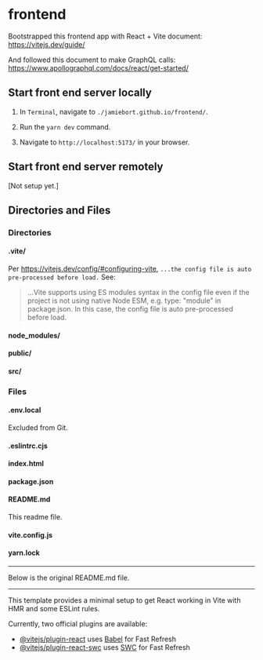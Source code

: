# frontend

Bootstrapped this frontend app with React + Vite document: https://vitejs.dev/guide/

And followed this document to make GraphQL calls: https://www.apollographql.com/docs/react/get-started/

## Start front end server locally

1. In `Terminal`, navigate to `./jamiebort.github.io/frontend/`.

2. Run the `yarn dev` command.

3. Navigate to `http://localhost:5173/` in your browser.

## Start front end server remotely

[Not setup yet.]

## Directories and Files

### Directories

#### .vite/

Per https://vitejs.dev/config/#configuring-vite, `...the config file is auto pre-processed before load.` See:

> ...Vite supports using ES modules syntax in the config file even if the project is not using native Node ESM, e.g. type: "module" in package.json. In this case, the config file is auto pre-processed before load.

#### node_modules/

#### public/

#### src/

### Files

#### .env.local

Excluded from Git.

#### .eslintrc.cjs

#### index.html

#### package.json

#### README.md

This readme file.

#### vite.config.js

#### yarn.lock

---

Below is the original README.md file.

---

This template provides a minimal setup to get React working in Vite with HMR and some ESLint rules.

Currently, two official plugins are available:

- [@vitejs/plugin-react](https://github.com/vitejs/vite-plugin-react/blob/main/packages/plugin-react/README.md) uses [Babel](https://babeljs.io/) for Fast Refresh
- [@vitejs/plugin-react-swc](https://github.com/vitejs/vite-plugin-react-swc) uses [SWC](https://swc.rs/) for Fast Refresh
